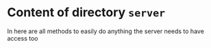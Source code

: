 # Content of directory `server`

In here are all methods to easily do anything the server needs to have access too
